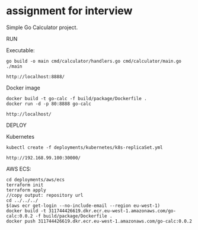 # assignment for interview

Simple Go Calculator project.

RUN

Executable:
```
go build -o main cmd/calculator/handlers.go cmd/calculator/main.go
./main

http://localhost:8888/
```

Docker image
```
docker build -t go-calc -f build/package/Dockerfile .
docker run -d -p 80:8888 go-calc

http://localhost/
```

DEPLOY

Kubernetes
```
kubectl create -f deployments/kubernetes/k8s-replicaSet.yml

http://192.168.99.100:30000/
```

AWS ECS:
```
cd deployments/aws/ecs
terraform init
terraform apply
//copy output: repository url
cd ../../../
$(aws ecr get-login --no-include-email --region eu-west-1)
docker build -t 311744426619.dkr.ecr.eu-west-1.amazonaws.com/go-calc:0.0.2 -f build/package/Dockerfile .
docker push 311744426619.dkr.ecr.eu-west-1.amazonaws.com/go-calc:0.0.2
```
